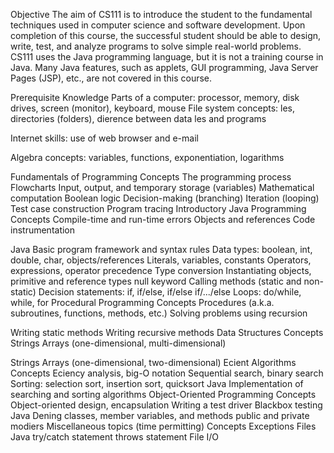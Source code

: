 Objective
The aim of CS111 is to introduce the student to the fundamental techniques used in computer science and
software development. Upon completion of this course, the successful student should be able to design,
write, test, and analyze programs to solve simple real-world problems.
CS111 uses the Java programming language, but it is not a training course in Java. Many Java features, such as
applets, GUI programming, Java Server Pages (JSP), etc., are not covered in this course.


Prerequisite Knowledge
Parts of a computer: processor, memory, disk drives, screen (monitor), keyboard, mouse
File system concepts: les,
directories (folders), dierence
between data les
and programs

Internet skills: use of web browser and e-mail

Algebra concepts: variables, functions, exponentiation, logarithms

Fundamentals of Programming Concepts
The programming process
Flowcharts
Input, output, and temporary storage (variables)
Mathematical computation
Boolean logic
Decision-making (branching)
Iteration (looping)
Test case construction
Program tracing
Introductory Java Programming
Concepts
Compile-time and run-time errors
Objects and references
Code instrumentation


Java Basic program framework and syntax rules
Data types: boolean, int, double, char, objects/references
Literals, variables, constants
Operators, expressions, operator precedence
Type conversion
Instantiating objects, primitive and reference types
null keyword
Calling methods (static and non-static)
Decision statements: if, if/else, if/else if/.../else
Loops: do/while, while, for
Procedural Programming Concepts
Procedures (a.k.a. subroutines, functions, methods, etc.)
Solving problems using recursion


Writing static methods
Writing recursive methods
Data Structures
Concepts
Strings
Arrays (one-dimensional, multi-dimensional)

Strings
Arrays (one-dimensional, two-dimensional)
Ecient
Algorithms
Concepts
Eciency
analysis, big-O notation
Sequential search, binary search
Sorting: selection sort, insertion sort, quicksort
Java
Implementation of searching and sorting algorithms
Object-Oriented Programming
Concepts
Object-oriented design, encapsulation
Writing a test driver
Blackbox testing
Java
Dening
classes, member variables, and methods
public and private modiers
Miscellaneous topics (time permitting)
Concepts
Exceptions
Files
Java
try/catch statement
throws statement
File I/O
